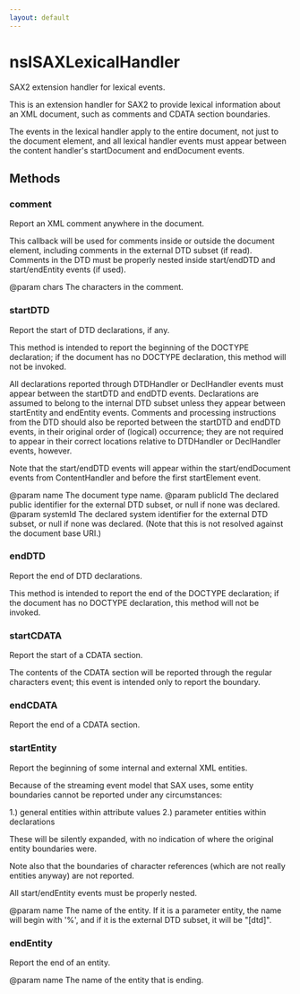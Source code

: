 ```yaml
---
layout: default
---
```


# nsISAXLexicalHandler #

SAX2 extension handler for lexical events.

This is an extension handler for SAX2 to provide lexical
information about an XML document, such as comments and CDATA
section boundaries.

The events in the lexical handler apply to the entire document,
not just to the document element, and all lexical handler events
must appear between the content handler's startDocument and
endDocument events.


## Methods ##

### comment ###

Report an XML comment anywhere in the document.

This callback will be used for comments inside or outside the
document element, including comments in the external DTD subset
(if read).  Comments in the DTD must be properly nested inside
start/endDTD and start/endEntity events (if used).

@param chars The characters in the comment.


### startDTD ###

Report the start of DTD declarations, if any.

This method is intended to report the beginning of the
DOCTYPE declaration; if the document has no DOCTYPE declaration,
this method will not be invoked.

All declarations reported through DTDHandler or DeclHandler
events must appear between the startDTD and endDTD events.
Declarations are assumed to belong to the internal DTD subset
unless they appear between startEntity and endEntity events.
Comments and processing instructions from the DTD should also be
reported between the startDTD and endDTD events, in their
original order of (logical) occurrence; they are not required to
appear in their correct locations relative to DTDHandler or
DeclHandler events, however.

Note that the start/endDTD events will appear within the
start/endDocument events from ContentHandler and before the first
startElement event.

@param name The document type name.
@param publicId The declared public identifier for the
       external DTD subset, or null if none was declared.
@param systemId The declared system identifier for the
       external DTD subset, or null if none was declared.
       (Note that this is not resolved against the document
       base URI.)


### endDTD ###

Report the end of DTD declarations.

This method is intended to report the end of the
DOCTYPE declaration; if the document has no DOCTYPE declaration,
this method will not be invoked.


### startCDATA ###

Report the start of a CDATA section.

The contents of the CDATA section will be reported through the
regular characters event; this event is intended only to report
the boundary.


### endCDATA ###

Report the end of a CDATA section.


### startEntity ###

Report the beginning of some internal and external XML entities.

Because of the streaming event model that SAX uses, some
entity boundaries cannot be reported under any circumstances:

1.) general entities within attribute values
2.) parameter entities within declarations

These will be silently expanded, with no indication of where
the original entity boundaries were.

Note also that the boundaries of character references (which
are not really entities anyway) are not reported.

All start/endEntity events must be properly nested.

@param name The name of the entity.  If it is a parameter
            entity, the name will begin with '%', and if it is the
            external DTD subset, it will be "[dtd]".


### endEntity ###

Report the end of an entity.

@param name The name of the entity that is ending.

